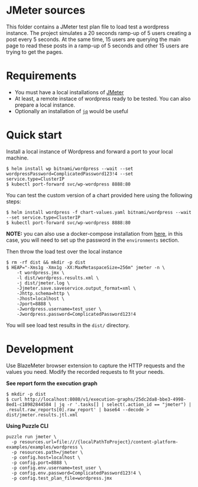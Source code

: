 # JMeter sources

This folder contains a JMeter test plan file to load test a wordpress instance. The project simulates a 20 seconds ramp-up of 5 users creating a post every 5 seconds. At the same time, 15 users are querying the main page to read these posts in a ramp-up of 5 seconds and other 15 users are trying to get the pages.

# Requirements

- You must have a local installations of [JMeter](https://jmeter.apache.org/usermanual/)
- At least, a remote instace of wordpress ready to be tested. You can also prepare a local instance.
- Optionally an installation of [`jq`](https://stedolan.github.io/jq/) would be useful

# Quick start

Install a local instance of Wordpress and forward a port to your local machine.

```
$ helm install wp bitnami/wordpress --wait --set wordpressPassword=ComplicatedPassword123!4 --set service.type=ClusterIP
$ kubectl port-forward svc/wp-wordpress 8888:80
```

You can test the custom version of a chart provided here using the following steps:

```
$ helm install wordpress -f chart-values.yaml bitnami/wordpress --wait --set service.type=ClusterIP
$ kubectl port-forward svc/wp-wordpress 8888:80
```

**NOTE:** you can also use a docker-compose installation from [here](https://github.com/bitnami/bitnami-docker-wordpress/blob/master/docker-compose.yml), in this case, you will need to set up the password in the `environments` section.

Then throw the load test over the local instance

```
$ rm -rf dist && mkdir -p dist
$ HEAP="-Xms1g -Xmx1g -XX:MaxMetaspaceSize=256m" jmeter -n \
    -t wordpress.jmx \
    -l dist/wordpress.results.xml \
    -j dist/jmeter.log \
    -Jjmeter.save.saveservice.output_format=xml \
    -Jhttp.schema=http \
    -Jhost=localhost \
    -Jport=8888 \
    -Jwordpress.username=test_user \
    -Jwordpress.password=ComplicatedPassword123!4
```
You will see load test results in the `dist/` directory.
# Development

Use BlazeMeter browser extension to capture the HTTP requests and the values you need. Modify the recorded requests to fit your needs.

**See report form the execution graph**

```
$ mkdir -p dist
$ curl http://localhost:8080/v1/execution-graphs/25dc2da8-bbe3-4998-8ed1-c18982844584 | jq -r '.tasks[] | select(.action_id == "jmeter") | .result.raw_reports[0].raw_report' | base64 --decode > dist/jmeter.results.jtl.xml
```

**Using Puzzle CLI**
```
puzzle run jmeter \
  -p resources.url=file:///{localPathToProject}/content-platform-examples/examples/wordpress \
  -p resources.path=/jmeter \
  -p config.host=localhost \
  -p config.port=8888 \
  -p config.env.username=test_user \
  -p config.env.password=ComplicatedPassword123!4 \
  -p config.test_plan_file=wordpress.jmx
```